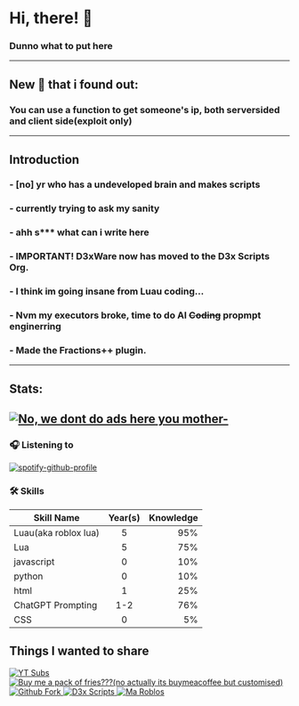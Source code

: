 # Hi, there! 👋

### Dunno what to put here
---------------------------------------
## New 💩 that i found out:
### You can use a function to get someone's ip, both serversided and client side(exploit only)
---------------------------------------
## Introduction

### - [no] yr who has a undeveloped brain and makes scripts
### - currently trying to ask my sanity
### - ahh s*** what can i write here
### - IMPORTANT! D3xWare now has moved to the D3x Scripts Org.
### - I think im going insane from Luau coding...
### - Nvm my executors broke, time to do AI ~~Coding~~ propmpt enginerring
### - Made the Fractions++ plugin.
---------------------------------------
## Stats:
[![No, we dont do ads here you mother-](https://github-readme-stats.vercel.app/api?username=deez-nuts445)](https://github.com/anuraghazra/github-readme-stats)
---------------------------------------
### 🎧 Listening to

[![spotify-github-profile](https://spotify-github-profile.vercel.app/api/view?uid=462liqp2kp82qgg13voo5yo7n&cover_image=true&theme=novatorem&show_offline=false&background_color=000000&bar_color=53b14f&bar_color_cover=false)](https://github.com/kittinan/spotify-github-profile)

### 🛠 Skills

| Skill Name    | Year(s) | Knowledge       
| ------------- |:-------------:|------------:|
| Luau(aka roblox lua)| 5 | 95% |
| Lua | 5 | 75% |
| javascript | 0 | 10% |
| python | 0 | 10% |
| html | 1 | 25% |
|ChatGPT Prompting	| 1-2 |	76%
|CSS	| 0 |	5% |



## Things I wanted to share


 <a href="https://www.youtube.com/channel/UC2u8s9UCLcAGSajewhTC_eg">
  <img alt="YT Subs" src="https://img.shields.io/youtube/channel/subscribers/UC2u8s9UCLcAGSajewhTC_eg?label=Subs&style=social">
  </a>
  
   <a href="https://www.buymeacoffee.com/deeznuts445">
  <img alt="Buy me a pack of fries???(no actually its buymeacoffee but customised)" src="https://img.shields.io/badge/%F0%9F%8D%9F%20Buy%20me-a%20pack%20of%20fries-lightgrey">
  </a>
   <a href="https://github.com/D3x-Scripts/D3xWare/fork">
  <img alt="Github Fork" src="https://img.shields.io/badge/-Fork%20D3xWare-lightgrey?style=plastic&logo=github">
  </a>
  <a href="https://github.com/D3x-Scripts">
  <img alt="D3x Scripts" src="https://img.shields.io/badge/-D3x%20Scripts-lightgrey?style=plastic&logo=github">
  </a>
  <a href="https://scripter.cutecats.vip/u/​‌‌‌‌​‌​​‌​‌​‌​​​‌‌​‌​​‌​‌​​​‌​‌​‌‌​​‌‌‌​‌​‌​​‌‌​‌​‌‌​‌​​‌​​‌‌‌‌">
  <img alt="Ma Roblos" src="https://img.shields.io/badge/-Roblox%20Profile-lightgrey?style=plastic&logo=roblox">
  </a>
      
<br/>
